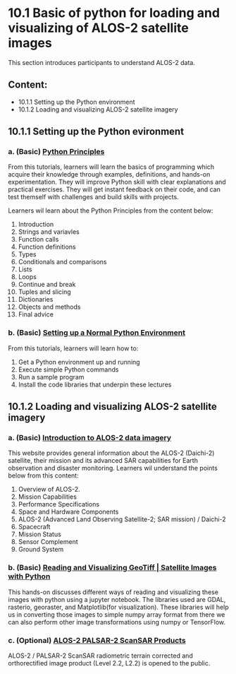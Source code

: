 # 10.1 Basic of python for loading and visualizing of ALOS-2 satellite images
This section introduces participants to understand ALOS-2 data.

## Content:
- 10.1.1 Setting up the Python environment 
- 10.1.2 Loading and visualizing ALOS-2 satellite imagery

## 10.1.1 Setting up the Python evironment 
### a. (Basic) [Python Principles](http://pythonprinciples.com/)

From this tutorials, learners will learn the basics of programming which acquire their knowledge through examples, definitions, and hands-on experimentation. They will improve Python skill with clear explanations and practical exercises. They will get instant feedback on their code, and can test themself with challenges and build skills with projects.

Learners wil learn about the Python Principles from the content below:
1. Introduction
2. Strings and variavles
3. Function calls
4. Function definitions
5. Types
6. Conditionals and comparisons
7. Lists
8. Loops
9. Continue and break
10. Tuples and slicing
11. Dictionaries
12. Objects and methods
13. Final advice

### b. (Basic) [Setting up a Normal Python Environment](https://pygis.io/docs/b_getting_started.html#overview)

From this tutorials, learners will learn how to:
1. Get a Python environment up and running
2. Execute simple Python commands
3. Run a sample program
4. Install the code libraries that underpin these lectures



## 10.1.2 Loading and visualizing ALOS-2 satellite imagery 
### a. (Basic) [Introduction to ALOS-2 data imagery](https://www.eoportal.org/satellite-missions/alos-2#alos-2-advanced-land-observing-satellite-2-sar-mission--daichi-2)

This website provides general information about the ALOS-2 (Daichi-2) satellite, their mission and its advanced SAR capabilities for Earth observation and disaster monitoring.
Learners wil understand the points below from this content:
1. Overview of ALOS-2.
2. Mission Capabilities
3. Performance Specifications
4. Space and Hardware Components
5. ALOS-2 (Advanced Land Observing Satellite-2; SAR mission) / Daichi-2
6. Spacecraft
7. Mission Status
8. Sensor Complement 
9. Ground System

### b. (Basic) [Reading and Visualizing GeoTiff | Satellite Images with Python](https://towardsdatascience.com/reading-and-visualizing-geotiff-images-with-python-8dcca7a74510)

This hands-on discusses different ways of reading and visualizing these images with python using a jupyter notebook. The libraries used are GDAL, rasterio, georaster, and Matplotlib(for visualization). These libraries will help us in converting those images to simple numpy array format from there we can also perform other image transformations using numpy or TensorFlow.

### c. (Optional) [ALOS-2 PALSAR-2 ScanSAR Products](https://www.eorc.jaxa.jp/ALOS/en/dataset/palsar2_l22_e.htm)
ALOS-2 / PALSAR-2 ScanSAR radiometric terrain corrected and orthorectified image product (Level 2.2, L2.2) is opened to the public.